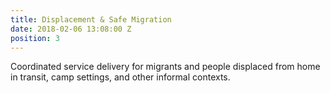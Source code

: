 ```yaml
---
title: Displacement & Safe Migration
date: 2018-02-06 13:08:00 Z
position: 3
---
```


Coordinated service delivery for migrants and people displaced from home in transit, camp settings, and other informal contexts.